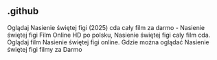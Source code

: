 ## .github

Oglądaj Nasienie świętej figi (2025) cda cały film za darmo - Nasienie świętej figi Film Online HD po polsku, Nasienie świętej figi caly film cda. Oglądaj film Nasienie świętej figi online. Gdzie można oglądać Nasienie świętej figi filmy za Darmo

